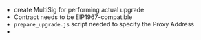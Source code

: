 - create MultiSig for performing actual upgrade
- Contract needs to be EIP1967-compatible
- ```prepare_upgrade.js``` script needed to specify the Proxy Address
-
